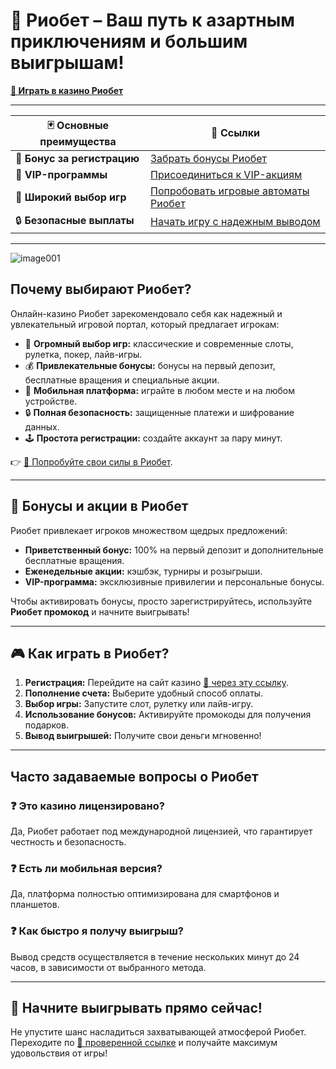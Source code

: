 # 🎰 Риобет – Ваш путь к азартным приключениям и большим выигрышам!  

**[🔗 Играть в казино Риобет](https://brandplay.link/dtx89f2L)**  

---

| 🃏 **Основные преимущества**  | 🔗 **Ссылки**                                                               |
|-------------------------------|----------------------------------------------------------------------------|
| 🎉 **Бонус за регистрацию**    | [Забрать бонусы Риобет](https://brandplay.link/dtx89f2L)                  |
| 💎 **VIP-программы**           | [Присоединиться к VIP-акциям](https://brandplay.link/dtx89f2L)            |
| 🎰 **Широкий выбор игр**       | [Попробовать игровые автоматы Риобет](https://brandplay.link/dtx89f2L)   |
| 🔒 **Безопасные выплаты**      | [Начать игру с надежным выводом](https://brandplay.link/dtx89f2L)        |

---
![image001](https://github.com/user-attachments/assets/eac8aeb8-2754-4ff6-a3e0-036bcd74257b)

## Почему выбирают Риобет?  

Онлайн-казино Риобет зарекомендовало себя как надежный и увлекательный игровой портал, который предлагает игрокам:  

- 🎲 **Огромный выбор игр:** классические и современные слоты, рулетка, покер, лайв-игры.  
- 💰 **Привлекательные бонусы:** бонусы на первый депозит, бесплатные вращения и специальные акции.  
- 📱 **Мобильная платформа:** играйте в любом месте и на любом устройстве.  
- 🔒 **Полная безопасность:** защищенные платежи и шифрование данных.  
- 🕹️ **Простота регистрации:** создайте аккаунт за пару минут.  

👉 [🔗 Попробуйте свои силы в Риобет](https://brandplay.link/dtx89f2L).  

---

## 🎁 Бонусы и акции в Риобет  

Риобет привлекает игроков множеством щедрых предложений:  
- **Приветственный бонус:** 100% на первый депозит и дополнительные бесплатные вращения.  
- **Еженедельные акции:** кэшбэк, турниры и розыгрыши.  
- **VIP-программа:** эксклюзивные привилегии и персональные бонусы.  

Чтобы активировать бонусы, просто зарегистрируйтесь, используйте **Риобет промокод** и начните выигрывать!  

---

## 🎮 Как играть в Риобет?  

1. **Регистрация:** Перейдите на сайт казино [🔗 через эту ссылку](https://brandplay.link/dtx89f2L).  
2. **Пополнение счета:** Выберите удобный способ оплаты.  
3. **Выбор игры:** Запустите слот, рулетку или лайв-игру.  
4. **Использование бонусов:** Активируйте промокоды для получения подарков.  
5. **Вывод выигрышей:** Получите свои деньги мгновенно!  

---

## Часто задаваемые вопросы о Риобет  

### ❓ Это казино лицензировано?  
Да, Риобет работает под международной лицензией, что гарантирует честность и безопасность.  

### ❓ Есть ли мобильная версия?  
Да, платформа полностью оптимизирована для смартфонов и планшетов.  

### ❓ Как быстро я получу выигрыш?  
Вывод средств осуществляется в течение нескольких минут до 24 часов, в зависимости от выбранного метода.  

---

## 🌟 Начните выигрывать прямо сейчас!  

Не упустите шанс насладиться захватывающей атмосферой Риобет.  
Переходите по [🔗 проверенной ссылке](https://brandplay.link/dtx89f2L) и получайте максимум удовольствия от игры!  


